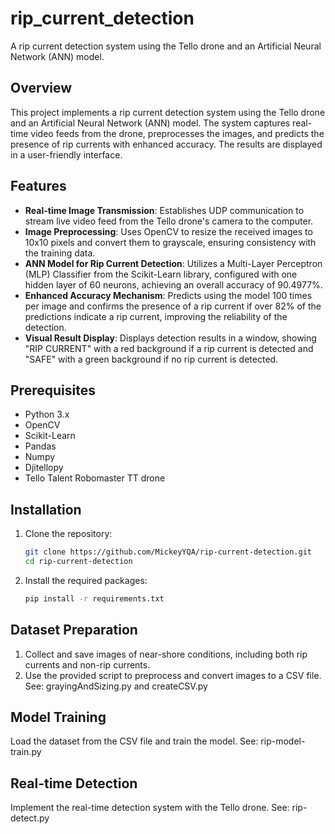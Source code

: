 # rip_current_detection
A rip current detection system using the Tello drone and an Artificial Neural Network (ANN) model.

## Overview
This project implements a rip current detection system using the Tello drone and an Artificial Neural Network (ANN) model. The system captures real-time video feeds from the drone, preprocesses the images, and predicts the presence of rip currents with enhanced accuracy. The results are displayed in a user-friendly interface.

## Features
- **Real-time Image Transmission**: Establishes UDP communication to stream live video feed from the Tello drone's camera to the computer.
- **Image Preprocessing**: Uses OpenCV to resize the received images to 10x10 pixels and convert them to grayscale, ensuring consistency with the training data.
- **ANN Model for Rip Current Detection**: Utilizes a Multi-Layer Perceptron (MLP) Classifier from the Scikit-Learn library, configured with one hidden layer of 60 neurons, achieving an overall accuracy of 90.4977%.
- **Enhanced Accuracy Mechanism**: Predicts using the model 100 times per image and confirms the presence of a rip current if over 82% of the predictions indicate a rip current, improving the reliability of the detection.
- **Visual Result Display**: Displays detection results in a window, showing "RIP CURRENT" with a red background if a rip current is detected and "SAFE" with a green background if no rip current is detected.


## Prerequisites
- Python 3.x
- OpenCV
- Scikit-Learn
- Pandas
- Numpy
- Djitellopy
- Tello Talent Robomaster TT drone

## Installation
1. Clone the repository:
    ```sh
    git clone https://github.com/MickeyYQA/rip-current-detection.git
    cd rip-current-detection
    ```

2. Install the required packages:
    ```sh
    pip install -r requirements.txt
    ```

## Dataset Preparation
1. Collect and save images of near-shore conditions, including both rip currents and non-rip currents.
2. Use the provided script to preprocess and convert images to a CSV file. See: grayingAndSizing.py and createCSV.py

## Model Training
Load the dataset from the CSV file and train the model. See: rip-model-train.py

## Real-time Detection
Implement the real-time detection system with the Tello drone. See: rip-detect.py
